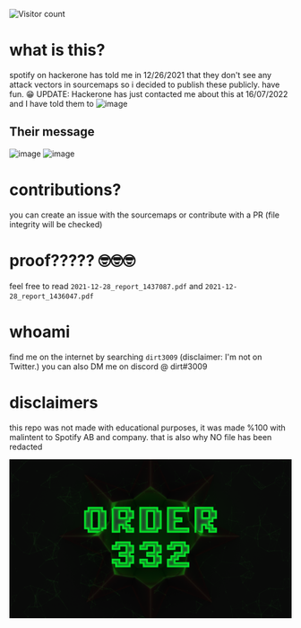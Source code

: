 ![Visitor count](https://shields-io-visitor-counter.herokuapp.com/badge?page=kero3009destiny.spotify-source)

# what is this?
spotify on hackerone has told me in 12/26/2021 that they don't see any attack vectors in sourcemaps so i decided to publish these publicly.
have fun. 😁
UPDATE: Hackerone has just contacted me about this at 16/07/2022 and I have told them to ![image](https://user-images.githubusercontent.com/26773027/179354815-de8d1217-0df4-4046-a963-581b04e0c1ec.png)

## Their message
![image](https://user-images.githubusercontent.com/26773027/179354850-e0401ae0-1416-4718-be76-110d020da173.png)
![image](https://user-images.githubusercontent.com/26773027/179354865-cf8ae007-0fd7-45a5-adc4-396526112c30.png)

# contributions?
you can create an issue with the sourcemaps or contribute with a PR (file integrity will be checked)

# proof????? 🤓🤓🤓
feel free to read `2021-12-28_report_1437087.pdf` and `2021-12-28_report_1436047.pdf`

# whoami
find me on the internet by searching `dirt3009` (disclaimer: I'm not on Twitter.)
you can also DM me on discord @ dirt#3009

# disclaimers
this repo was not made with educational purposes, it was made %100 with malintent to Spotify AB and company.
that is also why NO file has been redacted

![TheFuckingOrder](h0lysh1t-nonames.png)
